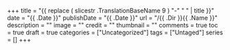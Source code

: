 +++
title = "{{ replace ( slicestr .TranslationBaseName 9 ) "-" " " | title }}"
date = "{{ .Date }}"
publishDate = "{{ .Date }}"
url = "/{{ .Dir }}{{ .Name }}"
description = ""
image = ""
credit = ""
thumbnail = ""
comments = true
toc = true
draft = true
categories = ["Uncategorized"]
tags = ["Untaged"]
series = []
+++


<!--more-->
